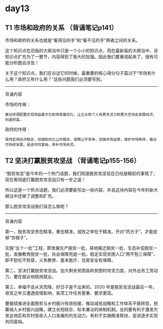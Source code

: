 # day13
## T1 市场和政府的关系 （背诵笔记p141）
市场和政府的关系也就是“看得见的手”和“看不见的手”两者之间的关系。

这个知识点在旧版的大纲当中只是一个小小的知识点，而在最新版的大纲当中，该知识点扩充为了一整节，内容得到了极大的加强。因此我们要重视起来了，很有可能分析题会涉及！

关于这个知识点，我们在论述它的时候，最重要的核心得分句子莫过于“市场有什么用？政府又有什么用？”这些问题我们必须要写到。

------------------------------------------------------------
背诵内容

市场的作用：

    推动资源配置实现效益最大化和效率最优化，让企业和个人有更多活力和更大空间去发展经济、创造财富。

政府的作用：

    保持宏观经济稳定，加强和优化公共服务，保障公平竞争，加强市场监管，维护市场秩序，推动可持续发展，促进共同富裕，弥补市场失灵。

## T2 坚决打赢脱贫攻坚战 （背诵笔记p155-156）
“脱贫攻坚”是今年的一个热门话题，我们知道脱贫攻坚现在已经是眼前的事情了，现在离彻底打赢脱贫攻坚战只有一步之遥！

所以这是一个热点话题，我们必须要能写出一些内容，并且这块内容在今年的新大纲当中还做了调整和扩充。

那么脱贫攻坚战我们该怎么做呢？

---------------
背诵内容

第一，脱贫攻坚贵在精准，重在精准，成败之举在于精准。开对“药方子”，才能拔掉“穷根子”。

实施“五个一批”工程，即发展生产脱贫一批，易地搬迁脱贫一批，生态补偿脱贫一批，发展教育脱贫一批，社会保障兜底一批。稳定实现贫困人口“两不愁三保障”，即不愁吃不愁穿，义务教育、基本医疗、住房安全有保障。

第二，坚决打赢脱贫攻坚战。加大剩余贫困县和贫困村攻坚力度，对外出务工劳动力，要在就业地稳岗就业。


第三，幸福不会从天而降，好日子是干出来的。2020 年是脱贫攻坚战最后一年，收官之年又遭遇疫情影响，各项工作任务更重、要求更高。

要接续推进全面脱贫与乡村振兴有效衔接，推动减贫战略和工作体系平稳转型，统筹纳入乡村振兴战略，建立长短结合、标本兼治的体制机制。总的要有利于激发欠发达地区和农村低收入人口发展的内生动力，有利于实施精准帮扶，促进逐步实现共同富裕。